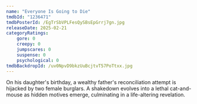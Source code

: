 ```yaml
---
name: "Everyone Is Going to Die"
tmdbId: "1236471"
tmdbPosterId: /EgTrSbVPLFesQySBsEpGrrj7gn.jpg
releaseDate: 2025-02-21
categoryRatings:
    gore: 0
    creepy: 0
    jumpscares: 0
    suspense: 0
    psychological: 0
tmdbBackdropId: /uv0NpvD9bkzUuBcjtvT57PoTtxx.jpg
---
```

On his daughter's birthday, a wealthy father's reconciliation attempt is hijacked by two female burglars. A shakedown evolves into a lethal cat-and-mouse as hidden motives emerge, culminating in a life-altering revelation.
